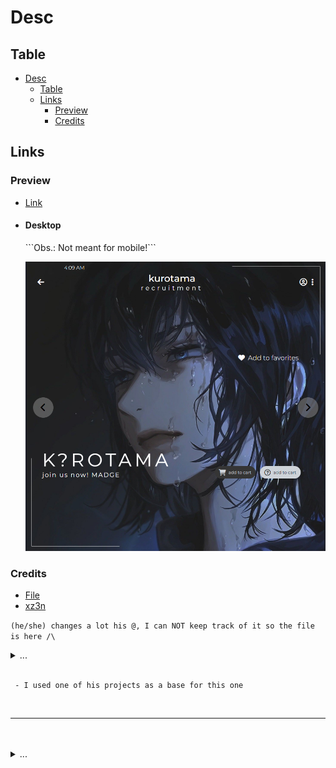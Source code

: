 # Desc

## Table

- [Desc](#desc)
  - [Table](#table)
  - [Links](#links)
    - [Preview](#preview)
    - [Credits](#credits)

## Links

### Preview

-   [Link](https://nyyu.github.io/Test-04/)

-   <h4>Desktop</h4> ```Obs.: Not meant for mobile!```
    <p align="center"> 
      <img src="public/base/preview/desktop-v3.png"> 
    </p>

### Credits

-   [File](https://linktr.ee/zenn69)
-   [xz3n](https://www.instagram.com/_.xz3n)

`(he/she) changes a lot his @, I can NOT keep track of it so the file is here /\`

<details> <summary>...</summary> 
  I'm not even kidding, I literally had to search his/hers profile 2~3x just today cuz for some fucking reason the person changed it ONCE AGAIN.
</details>

<br/>

```
 - I used one of his projects as a base for this one
```

<br/>

---

<br/>
<br/>

<details> <summary>...</summary> 
  Once again I did it without using my glasses. EZ Clap
</details>
